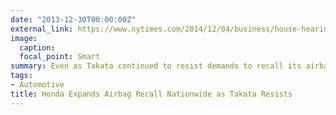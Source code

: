 ```yaml
---
date: "2013-12-30T00:00:00Z"
external_link: https://www.nytimes.com/2014/12/04/business/house-hearing-takata-airbags.html
image:
  caption: 
  focal_point: Smart
summary: Even as Takata continued to resist demands to recall its airbags nationwide, Honda said it would take that action on its own 
tags:
- Automotive
title: Honda Expands Airbag Recall Nationwide as Takata Resists 
---
```


